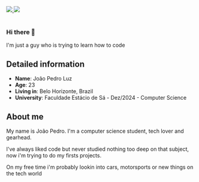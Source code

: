 <div>
    <a target='_blank' href="https://twitter.com/joao_pedro_mlc">
        <img src="https://img.shields.io/badge/Twitter-1DA1F2?style=for-the-badge&logo=twitter&logoColor=white">
    </a>
    <a target='_blank' href="https://www.linkedin.com/in/joao-pedro-m-l-c/">
        <img src="https://img.shields.io/badge/LinkedIn-0077B5?style=for-the-badge&logo=linkedin&logoColor=white">
    </a>
</div><br>

### Hi there 👋

I'm just a guy who is trying to learn how to code


## Detailed information

* **Name**: João Pedro Luz
* **Age**: 23
* **Living in**: Belo Horizonte, Brazil
* **University**: Faculdade Estácio de Sá - Dez/2024 - Computer Science


## About me

My name is João Pedro. I'm a computer science student, tech lover and gearhead.

I've always liked code but never studied nothing too deep on that subject, now i'm trying to do my firsts projects.

On my free time i'm probably lookin into cars, motorsports or new things on the tech world
